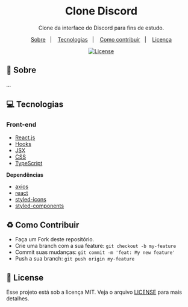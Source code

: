 <div align="center">
  <h1>Clone Discord</h1>
  <p>Clone da interface do Discord para fins de estudo.</p>
  <p>
    <a href="#page_with_curl-sobre">Sobre</a>&nbsp;&nbsp;&nbsp;|&nbsp;&nbsp;&nbsp;
    <a href="#computer-tecnologias">Tecnologias</a>&nbsp;&nbsp;&nbsp;|&nbsp;&nbsp;&nbsp;
    <a href="#recycle-como-contribuir">Como contribuir</a>&nbsp;&nbsp;&nbsp;|&nbsp;&nbsp;&nbsp;
    <a href="#customs-license">Licença</a>
  </p>
  <a href="https://github.com/zevdvlpr/clone-discord/tree/master/LICENSE">
    <img src="https://img.shields.io/github/license/zevdvlpr/clone-discord?color=%23000000&label=License&style=flat-square" alt="License">
  </a>
</div>

## :page_with_curl: Sobre

...

## :computer: Tecnologias

### Front-end

- [React.js](https://pt-br.reactjs.org/)
- [Hooks](https://pt-br.reactjs.org/docs/hooks-intro.html)
- [JSX](https://pt-br.reactjs.org/docs/introducing-jsx.html)
- [CSS](https://developer.mozilla.org/pt-BR/docs/Web/CSS)
- [TypeScript](https://www.typescriptlang.org)

**Dependências**

- [axios](https://github.com/axios/axios)
- [react](https://github.com/facebook/react)
- [styled-icons](https://github.com/styled-icons/styled-icons)
- [styled-components](https://github.com/styled-components/styled-components)

## :recycle: Como Contribuir

- Faça um Fork deste repositório.
- Crie uma branch com a sua feature: `git checkout -b my-feature`
- Commit suas mudanças: `git commit -m 'feat: My new feature'`
- Push a sua branch: `git push origin my-feature`

## :customs: License

Esse projeto está sob a licença MIT. Veja o arquivo [LICENSE](https://github.com/zevdvlpr/clone-discord/tree/master/LICENSE) para mais detalhes.
